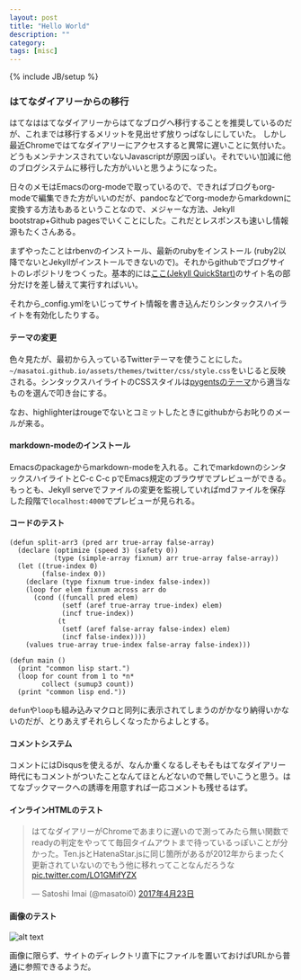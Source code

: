 ```yaml
---
layout: post
title: "Hello World"
description: ""
category: 
tags: [misc]
---
```

{% include JB/setup %}

### はてなダイアリーからの移行
はてなははてなダイアリーからはてなブログへ移行することを推奨しているのだが、これまでは移行するメリットを見出せず放りっぱなしにしていた。
しかし最近Chromeではてなダイアリーにアクセスすると異常に遅いことに気付いた。どうもメンテナンスされていないJavascriptが原因っぽい。それでいい加減に他のブログシステムに移行した方がいいと思うようになった。

日々のメモはEmacsのorg-modeで取っているので、できればブログもorg-modeで編集できた方がいいのだが、pandocなどでorg-modeからmarkdownに変換する方法もあるということなので、メジャーな方法、Jekyll bootstrap+Github pagesでいくことにした。これだとレスポンスも速いし情報源もたくさんある。

まずやったことはrbenvのインストール、最新のrubyをインストール (ruby2以降でないとJekyllがインストールできないので)。それからgithubでブログサイトのレポジトリをつくった。基本的には[ここ(Jekyll QuickStart)](http://jekyllbootstrap.com/usage/jekyll-quick-start.html)のサイト名の部分だけを差し替えて実行すればいい。

それから_config.ymlをいじってサイト情報を書き込んだりシンタックスハイライトを有効化したりする。

#### テーマの変更
色々見たが、最初から入っているTwitterテーマを使うことにした。
`~/masatoi.github.io/assets/themes/twitter/css/style.css`をいじると反映される。シンタックスハイライトのCSSスタイルは[pygentsのテーマ](http://jwarby.github.io/jekyll-pygments-themes/languages/javascript.html)から適当なものを選んで叩き台にする。

なお、highlighterはrougeでないとコミットしたときにgithubからお叱りのメールが来る。

#### markdown-modeのインストール
Emacsのpackageからmarkdown-modeを入れる。これでmarkdownのシンタックスハイライトとC-c C-c pでEmacs規定のブラウザでプレビューができる。もっとも、Jekyll serveでファイルの変更を監視していればmdファイルを保存した段階で`localhost:4000`でプレビューが見られる。

#### コードのテスト
```common_lisp
(defun split-arr3 (pred arr true-array false-array)
  (declare (optimize (speed 3) (safety 0))
           (type (simple-array fixnum) arr true-array false-array))
  (let ((true-index 0)
        (false-index 0))
    (declare (type fixnum true-index false-index))
    (loop for elem fixnum across arr do
      (cond ((funcall pred elem)
             (setf (aref true-array true-index) elem)
             (incf true-index))
            (t
             (setf (aref false-array false-index) elem)
             (incf false-index))))
    (values true-array true-index false-array false-index)))
    
(defun main ()
  (print "common lisp start.")
  (loop for count from 1 to *n*
        collect (sumup3 count))
  (print "common lisp end."))
```
`defun`や`loop`も組み込みマクロと同列に表示されてしまうのがかなり納得いかないのだが、とりあえずそれらしくなったからよしとする。

#### コメントシステム
コメントにはDisqusを使えるが、なんか重くなるしそもそもはてなダイアリー時代にもコメントがついたことなんてほとんどないので無しでいこうと思う。はてなブックマークへの誘導を用意すれば一応コメントも残せるはず。

#### インラインHTMLのテスト

<blockquote class="twitter-tweet" data-lang="ja"><p lang="ja" dir="ltr">はてなダイアリーがChromeであまりに遅いので測ってみたら無い関数でreadyの判定をやってて毎回タイムアウトまで待っているっぽいことが分かった。Ten.jsとHatenaStar.jsに同じ箇所があるが2012年からまったく更新されていないのでもう他に移れってことなんだろうな <a href="https://t.co/LO1GMifYZX">pic.twitter.com/LO1GMifYZX</a></p>&mdash; Satoshi Imai (@masatoi0) <a href="https://twitter.com/masatoi0/status/856122778340044802">2017年4月23日</a></blockquote>
<script async src="//platform.twitter.com/widgets.js" charset="utf-8"></script>

#### 画像のテスト

![alt text](https://masatoi.github.io/images/renzuru-symbol-twitter-icon.jpg)

画像に限らず、サイトのディレクトリ直下にファイルを置いておけばURLから普通に参照できるようだ。
